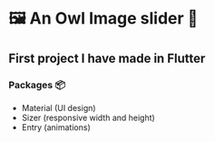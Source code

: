 # 🖼 An Owl Image slider 👀

## First project I have made in Flutter

### Packages 📦

  - Material (UI design)
  - Sizer (responsive width and height)
  - Entry (animations)
